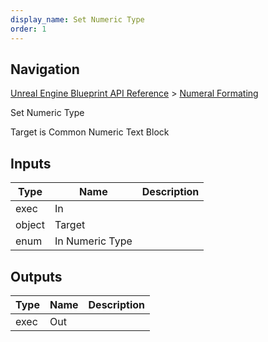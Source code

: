```yaml
---
display_name: Set Numeric Type
order: 1
---
```

## Navigation

[Unreal Engine Blueprint API Reference](https://dev.epicgames.com/documentation/en-us/unreal-engine/BlueprintAPI) > [Numeral Formating](https://dev.epicgames.com/documentation/en-us/unreal-engine/BlueprintAPI/NumeralFormating)

Set Numeric Type

Target is Common Numeric Text Block

## Inputs

| Type | Name | Description |
| --- | --- | --- |
| exec | In |  |
| object | Target |  |
| enum | In Numeric Type |  |

## Outputs

| Type | Name | Description |
| --- | --- | --- |
| exec | Out |  |
